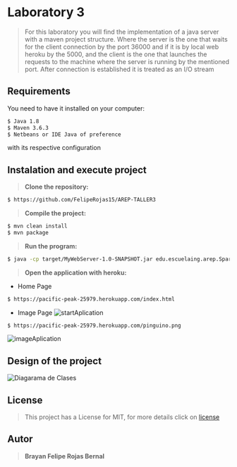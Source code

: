# Laboratory 3
> For this laboratory you will find the implementation of a java server with a maven project structure. 
Where the server is the one that waits for the client connection by the port 36000 and if it is by local web heroku by the 5000, and the client is the one that launches the requests to the machine where the server is running by the mentioned port. After connection is established it is treated as an I/O stream

## Requirements
You need to have it installed on your computer:
```sh
$ Java 1.8
$ Maven 3.6.3
$ Netbeans or IDE Java of preference
```
with its respective configuration

## Instalation and execute project
> **Clone the repository:** 
```sh
$ https://github.com/FelipeRojas15/AREP-TALLER3
```
> **Compile the project:**
```sh
$ mvn clean install
$ mvn package 
```
> **Run the program:** 
```sh
$ java -cp target/MyWebServer-1.0-SNAPSHOT.jar edu.escuelaing.arep.SparkB
```
> **Open the application with heroku:** 
- Home Page
 ```sh
 $ https://pacific-peak-25979.herokuapp.com/index.html
```
- Image Page
![startAplication](https://i.ibb.co/HgKgZq7/inicio-Formulario.png)
```sh
$ https://pacific-peak-25979.herokuapp.com/pinguino.png
```
![imageAplication](https://i.ibb.co/h8rJLk9/pinguino.png)

## Design of the project
![Diagarama de Clases](https://i.ibb.co/8Km4bRm/diagrama-Lab3-Arep.png)
## License
> This project has a License for MIT, for more details click on [license](https://github.com/FelipeRojas15/AREP-TALLER3/blob/master/LICENSE.txt)

## Autor 
> **Brayan Felipe Rojas Bernal**











